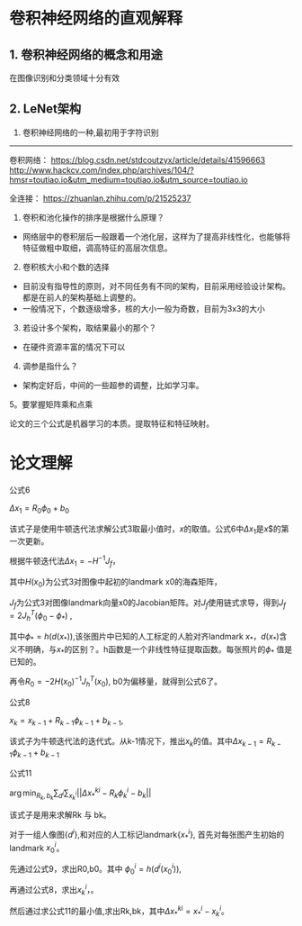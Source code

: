 # 卷积神经网络的直观解释

## 1. 卷积神经网络的概念和用途
在图像识别和分类领域十分有效

## 2. LeNet架构

1. 卷积神经网络的一种,最初用于字符识别

---
卷积网络：
https://blog.csdn.net/stdcoutzyx/article/details/41596663
http://www.hackcv.com/index.php/archives/104/?hmsr=toutiao.io&utm_medium=toutiao.io&utm_source=toutiao.io

全连接：
https://zhuanlan.zhihu.com/p/21525237


1. 卷积和池化操作的排序是根据什么原理？
- 网络层中的卷积层后一般跟着一个池化层，这样为了提高非线性化，也能够将特征做粗中取细，调高特征的高层次信息。


2. 卷积核大小和个数的选择
- 目前没有指导性的原则，对不同任务有不同的架构，目前采用经验设计架构。都是在前人的架构基础上调整的。
- 一般情况下，个数逐级增多，核的大小一般为奇数，目前为3x3的大小

3. 若设计多个架构，取结果最小的那个？
- 在硬件资源丰富的情况下可以

4. 调参是指什么？
- 架构定好后，中间的一些超参的调整，比如学习率。

5。要掌握矩阵乘和点乘

论文的三个公式是机器学习的本质。提取特征和特征映射。







# 论文理解
公式6

$\Delta x_{1} = R_{0}\phi_{0}+b_{0}$

该式子是使用牛顿迭代法求解公式3取最小值时，$x$的取值。公式6中$\Delta x_{1}$是$x$$的第一次更新。

根据牛顿迭代法$\Delta x_{1} =-H^{-1}J_f$，

其中$H(x_0)$为公式3对图像中起初的landmark x0的海森矩阵，

$J_f$为公式3对图像landmark向量x0的Jacobian矩阵。对$J_f$使用链式求导，得到$J_f = 2J^T_h(\phi_{0}-\phi_*)$ ,

其中$\phi_*=h(d(x_*))$,该张图片中已知的人工标定的人脸对齐landmark $x_*$，$d(x_*)$含义不明确，与$x_*$的区别？。h函数是一个非线性特征提取函数。每张照片的$\phi_*$ 值是已知的。

再令$R_{0} = -2H(x_0)^{-1}J^{T}_h(x_0)$,  b0为偏移量，就得到公式6了。



公式8

$x_k = x_{k-1}+R_{k-1}\phi_{k-1}+b_{k-1}$,

该式子为牛顿迭代法的迭代式。从k-1情况下，推出$x_k$的值。其中$\Delta x_{k-1}=R_{k-1}\phi_{k-1}+b_{k-1}$



公式11

$\arg \min_{R_k, b_k} \sum_{d^i} \sum_{x^i_k} || \Delta x^{ki}_* - R_k\phi^i_k - b_k||$

该式子是用来求解Rk 与 bk。

对于一组人像图{${d^i}$},和对应的人工标记landmark{$x^i_*$}, 首先对每张图产生初始的landmark $x^{i}_0$。

先通过公式9，求出R0,b0。其中 $\phi^{i}_0 = h(d^i(x^i_0 ))$, 

再通过公式8，求出$x^i_k$，。

然后通过求公式11的最小值,求出Rk,bk，其中$\Delta x^{ki}_* = x^i_*-x^i_k$。
